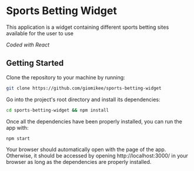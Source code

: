 # Sports Betting Widget

This application is a widget containing different sports betting sites available for the user to use

*Coded with React*

## Getting Started

Clone the repository to your machine by running:
```bash
git clone https://github.com/giomikee/sports-betting-widget
```

Go into the project's root directory and install its dependencies:
```bash
cd sports-betting-widget && npm install
```

Once all the dependencies have been properly installed, you can run the app with:
```bash
npm start
```

Your browser should automatically open with the page of the app. Otherwise, it should be accessed by opening http://localhost:3000/ in your browser as long as the dependencies are properly installed.
